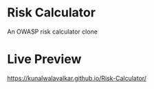 # Risk Calculator
An OWASP risk calculator clone

# Live Preview
https://kunalwalavalkar.github.io/Risk-Calculator/
